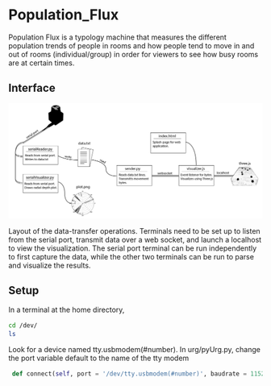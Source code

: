 # Population_Flux

Population Flux is a typology machine that measures the different population trends of people in rooms and how people tend to move in and out of rooms (individual/group) in order for viewers to see how busy rooms are at certain times.

## Interface

![description](documentation/layout.png)

Layout of the data-transfer operations. Terminals need to be set up to listen from the serial port, transmit data over a web socket, and launch a localhost to view the visualization. The serial port terminal can be run independently to first capture the data, while the other two terminals can be run to parse and visualize the results.

## Setup

In a terminal at the home directory,
```bash
cd /dev/
ls
```
Look for a device named tty.usbmodem(#number). In urg/pyUrg.py, change the port variable default to the name of the tty modem

```python
 def connect(self, port = '/dev/tty.usbmodem(#number)', baudrate = 115200, timeout = 0.1):
```
